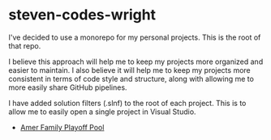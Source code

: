 # steven-codes-wright
I've decided to use a monorepo for my personal projects. This is the root of that repo.

I believe this approach will help me to keep my projects more organized and easier to maintain. 
I also believe it will help me to keep my projects more consistent in terms of code style and structure, along with allowing me to more easily
share GitHub pipelines.

I have added solution filters (.slnf) to the root of each project. This is to allow me to easily open a single project in Visual Studio.

- [Amer Family Playoff Pool](/src/Amer_Playoff_Pool/Readme.md)

